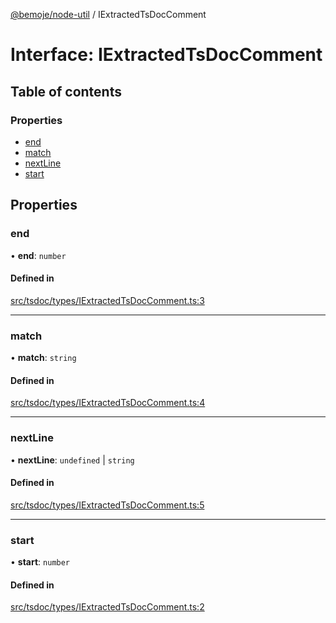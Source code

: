 [@bemoje/node-util](/docs/index.md) / IExtractedTsDocComment

# Interface: IExtractedTsDocComment

## Table of contents

### Properties

- [end](/docs/interfaces/IExtractedTsDocComment.md#end)
- [match](/docs/interfaces/IExtractedTsDocComment.md#match)
- [nextLine](/docs/interfaces/IExtractedTsDocComment.md#nextline)
- [start](/docs/interfaces/IExtractedTsDocComment.md#start)

## Properties

### end

• **end**: `number`

#### Defined in

[src/tsdoc/types/IExtractedTsDocComment.ts:3](https://github.com/bemoje/bemoje-node-util/blob/f65e483/src/tsdoc/types/IExtractedTsDocComment.ts#L3)

___

### match

• **match**: `string`

#### Defined in

[src/tsdoc/types/IExtractedTsDocComment.ts:4](https://github.com/bemoje/bemoje-node-util/blob/f65e483/src/tsdoc/types/IExtractedTsDocComment.ts#L4)

___

### nextLine

• **nextLine**: `undefined` \| `string`

#### Defined in

[src/tsdoc/types/IExtractedTsDocComment.ts:5](https://github.com/bemoje/bemoje-node-util/blob/f65e483/src/tsdoc/types/IExtractedTsDocComment.ts#L5)

___

### start

• **start**: `number`

#### Defined in

[src/tsdoc/types/IExtractedTsDocComment.ts:2](https://github.com/bemoje/bemoje-node-util/blob/f65e483/src/tsdoc/types/IExtractedTsDocComment.ts#L2)
